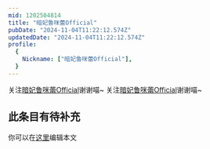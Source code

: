 ```yaml
---
mid: 1202504814
title: "暗妃鲁咪蕾Official"
pubDate: "2024-11-04T11:22:12.574Z"
updatedDate: "2024-11-04T11:22:12.574Z"
profile:
  {
    Nickname: ["暗妃鲁咪蕾Official"],
  }
---
```


关注[暗妃鲁咪蕾Official](https://space.bilibili.com/1202504814)谢谢喵~ 关注[暗妃鲁咪蕾Official](https://space.bilibili.com/1202504814)谢谢喵~

## 此条目有待补充
你可以在[这里](https://github.com/Yuhanawa/VTuber.ICU/edit/master/src/content/v/暗妃鲁咪蕾Official/index.md)编辑本文
